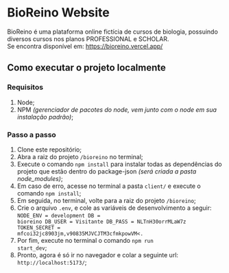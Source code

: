 # BioReino Website
BioReino é uma plataforma online fictícia de cursos de biologia, possuindo diversos cursos nos planos PROFESSIONAL e SCHOLAR.
<br>
Se encontra disponível em: https://bioreino.vercel.app/

## Como executar o projeto localmente
### Requisitos
1. Node;
2. NPM *(gerenciador de pacotes do node, vem junto com o node em sua instalação padrão)*;

### Passo a passo

1. Clone este repositório;
2. Abra a raiz do projeto <code>/bioreino</code> no terminal;
3. Execute o comando <code>npm install</code> para instalar todas as dependências do projeto que estão dentro do package-json *(será criada a pasta node_modules)*;
4. Em caso de erro, acesse no terminal a pasta <code>client/</code> e execute o comando <code>npm install</code>;
5. Em seguida, no terminal, volte para a raiz do projeto <code>/bioreino</code>;
6. Crie o arquivo <code>.env</code>, e cole as variáveis de desenvolvimento a seguir: <br>
<code>NODE_ENV = development
DB = bioreino
DB_USER = Visitante
DB_PASS = NLTnH30orrMLaW7z
TOKEN_SECRET = mfcoi32jc8903jm,v90835MJVCJTM3cfmkpowVM<.</code>
7. Por fim, execute no terminal o comando <code>npm run start_dev</code>;
8. Pronto, agora é só ir no navegador e colar a seguinte url: <code>http://localhost:5173/</code>;
